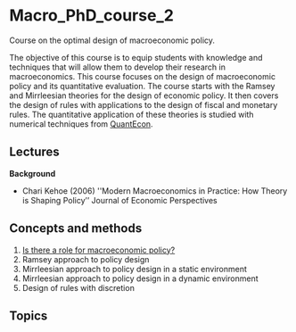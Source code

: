 # Macro_PhD_course_2
Course on the optimal design of macroeconomic policy.

The objective of this course is to equip students with knowledge and techniques that will allow them to develop their research in macroeconomics. This course focuses on the design of macroeconomic policy and its quantitative evaluation. The course starts with the Ramsey and Mirrleesian theories for the design of economic policy. It then covers the design of rules with applications to the design of fiscal and monetary rules. The quantitative application of these theories is studied with numerical techniques from [QuantEcon](https://quantecon.org/lectures/).

Lectures
--------
**Background**
  - Chari Kehoe (2006) ''Modern Macroeconomics in Practice: How Theory is Shaping Policy’’ Journal of Economic Perspectives

Concepts and methods
--------------------
  1. [Is there a role for macroeconomic policy?](Cours/ECN_7059_1.pdf)
  2. Ramsey approach to policy design
  3. Mirrleesian approach to policy design in a static environment
  4. Mirrleesian approach to policy design in a dynamic environment
  5. Design of rules with discretion

Topics
------
